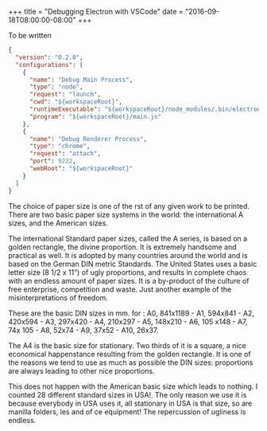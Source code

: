 +++
title = "Debugging Electron with VSCode"
date = "2016-09-18T08:00:00-08:00"
+++

To be written

```json
{
  "version": "0.2.0",
  "configurations": [
    {
      "name": "Debug Main Process",
      "type": "node",
      "request": "launch",
      "cwd": "${workspaceRoot}",
      "runtimeExecutable": "${workspaceRoot}/node_modules/.bin/electron",
      "program": "${workspaceRoot}/main.js"
    },
    {
      "name": "Debug Renderer Process",
      "type": "chrome",
      "request": "attach",
      "port": 9222,
      "webRoot": "${workspaceRoot}"
    }
  ]
}
```

The choice of paper size is one of the rst of any given work to be printed. There are two basic paper size systems in the world: the international A sizes, and the American sizes.

The international Standard paper sizes, called the A series, is based on a golden rectangle, the divine proportion. It is extremely handsome and practical as well. It is adopted by many countries around the world and is based on the German DIN metric Standards. The United States uses a basic letter size (8 1/2 x 11”) of ugly proportions, and results in complete chaos with an endless amount of paper sizes. It is a by-product of the culture of free enterprise, competition and waste. Just another example of the misinterpretations of freedom.

These are the basic DIN sizes in mm. for : A0, 841x1189 - A1, 594x841 - A2, 420x594 - A3, 297x420 - A4, 210x297 - A5, 148x210 - A6, 105 x148 - A7, 74x 105 - A8, 52x74 - A9, 37x52 - A10, 26x37.

The A4 is the basic size for stationary. Two thirds of it is a square, a nice economical happenstance resulting from the golden rectangle. It is one of the reasons we tend to use as much as possible the DIN sizes: proportions are always leading to other nice proportions.

This does not happen with the American basic size which leads to nothing. I counted 28 different standard sizes in USA!. The only reason we use it is because everybody in USA uses it, all stationary in USA is that size, so are manilla folders, les and of ce equipment! The repercussion of ugliness is endless.